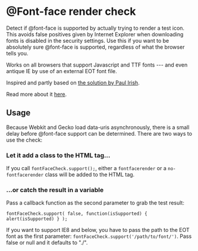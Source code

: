 # @Font-face render check

Detect if @font-face is supported by actually trying to render a test icon. This avoids false positives given by Internet Explorer when downloading fonts is disabled in the security settings. Use this if you want to be absolutely sure @font-face is supported, regardless of what the browser tells you.

Works on all browsers that support Javascript and TTF fonts --- and even antique IE by use of an external EOT font file.

Inspired and partly based on [the solution by Paul Irish](http://www.paulirish.com/2009/font-face-feature-detection/).

Read more about it [here](http://pixelambacht.nl/2013/font-face-render-check/).

## Usage

Because Webkit and Gecko load data-uris asynchronously, there is a small delay before @font-face support can be determined. There are two ways to use the check:

### Let it add a class to the HTML tag...

If you call <code>fontFaceCheck.support();</code>, either a <code>fontfacerender</code> or a <code>no-fontfacerender</code> class will be added to the HTML tag.

### ...or catch the result in a variable

Pass a callback function as the second parameter to grab the test result:

<code>fontFaceCheck.support( false, function(isSupported) { alert(isSupported) } );</code>

If you want to support IE8 and below, you have to pass the path to the EOT font as the first parameter: <code>fontFaceCheck.support('/path/to/font/')</code>. Pass false or null and it defaults to "./".
